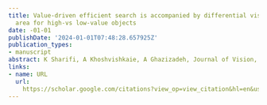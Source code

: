 ```yaml
---
title: ‪Value-driven efficient search is accompanied by differential visual processing
  area for high-vs low-value objects‬
date: -01-01
publishDate: '2024-01-01T07:48:28.657925Z'
publication_types:
- manuscript
abstract: ‪K Sharifi, A Khoshvishkaie, A Ghazizadeh‬, ‪Journal of Vision, 2021‬
links:
- name: URL
  url: 
    https://scholar.google.com/citations?view_op=view_citation&hl=en&user=66x2RX0AAAAJ&citation_for_view=66x2RX0AAAAJ:u5HHmVD_uO8C
---
```

